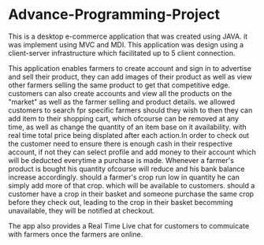 # Advance-Programming-Project
This is a desktop e-commerce application that was created using JAVA. it was implement using MVC and MDI. This application was
design using a client-server infrastructure which facilitated up to 5 client connection. 

This application enables farmers to create account and sign in to advertise and sell their product, they can add images of
their product as well as view other farmers selling the same product to get that competitive edge.
customers can also create accounts and view all the products on the "market" as well as the farmer selling and product details.
we allowed customers to search fpr specific farmers should they wish to then they can add item to their shopping cart, which
ofcourse can be removed at any time, as well as change the quantity of an item base on it availability. with real time total
price being displated after each action.In order to check out the customer need to ensure there is enough cash in their 
respective account, if not they can select profile and add money to their account which will be deducted everytime a purchase 
is made. Whenever a farmer's product is bought his quantity ofcourse will reduce and his bank balance increase accordingly. 
should a farmer's crop run low in quantity he can simply add more of that crop. which will be available to customers. 
should a customer have a crop in their basket and someone purchase the same crop before they check out, leading to the crop 
in their basket becomming unavailable, they will be notified at checkout.

The app also provides a Real Time Live chat for customers to commuicate with farmers once the farmers are online.
